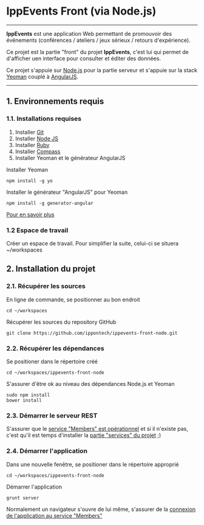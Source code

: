 
# IppEvents Front (via Node.js)

***

**IppEvents** est une application Web permettant de promouvoir des événements (conférences / ateliers / jeux sérieux / retours d'expérience).

Ce projet est la partie "front" du projet **IppEvents**, c'est lui qui permet de d'afficher uen interface pour consulter et éditer des données.

Ce projet s'appuie sur [Node.js](http://nodejs.org/) pour la partie serveur et s'appuie sur la stack [Yeoman](http://yeoman.io/) couplé à [AngularJS](http://angularjs.org).

***

## 1. Environnements requis

### 1.1. Installations requises

1. Installer [Git](http://git-scm.com/)
2. Installer [Node JS](http://nodejs.org/)
3. Installer [Ruby](http://www.ruby-lang.org/fr/)
4. Installer [Compass](http://compass-style.org/install/)
5. Installer Yeoman et le générateur AngularJS

Installer Yeoman

	npm install -g yo
	
Installer le générateur "AngularJS" pour Yeoman 

	npm install -g generator-angular

[Pour en savoir plus](http://yeoman.io/)


### 1.2 Espace de travail

Créer un espace de travail. Pour simplifier la suite, celui-ci se situera ~/workspaces

## 2. Installation du projet

### 2.1. Récupérer les sources

En ligne de commande, se positionner au bon endroit

	cd ~/workspaces
	
Récupérer les sources du repository GitHub

	git clone https://github.com/ippontech/ippevents-front-node.git

### 2.2. Récupérer les dépendances

Se positioner dans le répertoire créé

	cd ~/workspaces/ippevents-front-node

S'assurer d'être ok au niveau des dépendances Node.js et Yeoman

	sudo npm install
	bower install
	
### 2.3. Démarrer le serveur REST

S'assurer que le [service "Members" est opérationnel](http://localhost:3000/members) et si il n'existe pas, c'est qu'il est temps d'installer la [partie "services" du projet](https://github.com/ippontech/ippevents-services-node) ;)

### 2.4. Démarrer l'application

Dans une nouvelle fenêtre, se positioner dans le répertoire approprié

	cd ~/workspaces/ippevents-front-node
	
Démarrer l'application

	grunt server

Normalement un navigateur s'ouvre de lui même, s'assurer de la [connexion de l'application au service "Members"](http://localhost:9000/#/members)
